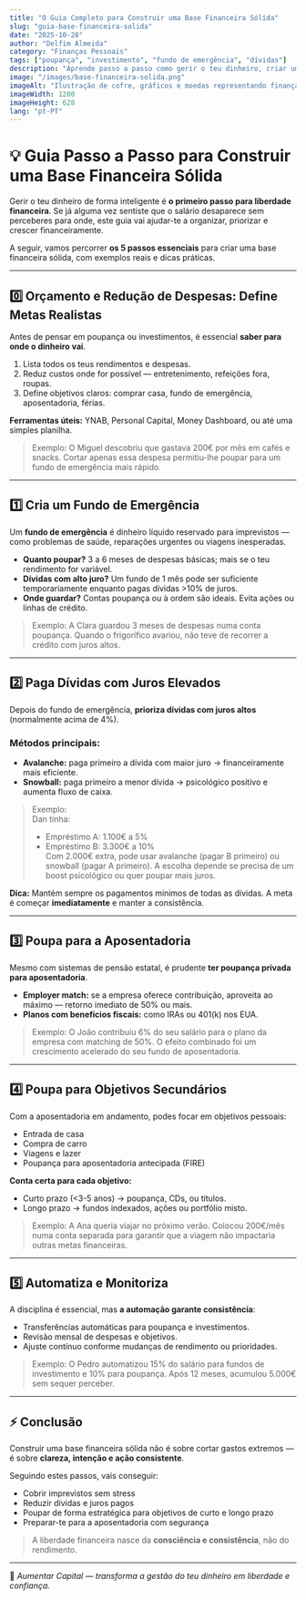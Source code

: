 ```yaml
---
title: "O Guia Completo para Construir uma Base Financeira Sólida"
slug: "guia-base-financeira-solida"
date: "2025-10-28"
author: "Delfim Almeida"
category: "Finanças Pessoais"
tags: ["poupança", "investimento", "fundo de emergência", "dívidas"]
description: "Aprende passo a passo como gerir o teu dinheiro, criar um fundo de emergência, pagar dívidas e poupar para objetivos de curto e longo prazo."
image: "/images/base-financeira-solida.png"
imageAlt: "Ilustração de cofre, gráficos e moedas representando finanças pessoais"
imageWidth: 1200
imageHeight: 628
lang: "pt-PT"
---
```


# 💡 Guia Passo a Passo para Construir uma Base Financeira Sólida

Gerir o teu dinheiro de forma inteligente é **o primeiro passo para liberdade financeira**. Se já alguma vez sentiste que o salário desaparece sem perceberes para onde, este guia vai ajudar-te a organizar, priorizar e crescer financeiramente.  

A seguir, vamos percorrer **os 5 passos essenciais** para criar uma base financeira sólida, com exemplos reais e dicas práticas.

---

## 0️⃣ Orçamento e Redução de Despesas: Define Metas Realistas

Antes de pensar em poupança ou investimentos, é essencial **saber para onde o dinheiro vai**.  

1. Lista todos os teus rendimentos e despesas.  
2. Reduz custos onde for possível — entretenimento, refeições fora, roupas.  
3. Define objetivos claros: comprar casa, fundo de emergência, aposentadoria, férias.  

**Ferramentas úteis:** YNAB, Personal Capital, Money Dashboard, ou até uma simples planilha.  

> Exemplo: O Miguel descobriu que gastava 200€ por mês em cafés e snacks. Cortar apenas essa despesa permitiu-lhe poupar para um fundo de emergência mais rápido.

---

## 1️⃣ Cria um Fundo de Emergência

Um **fundo de emergência** é dinheiro líquido reservado para imprevistos — como problemas de saúde, reparações urgentes ou viagens inesperadas.  

- **Quanto poupar?** 3 a 6 meses de despesas básicas; mais se o teu rendimento for variável.  
- **Dívidas com alto juro?** Um fundo de 1 mês pode ser suficiente temporariamente enquanto pagas dívidas >10% de juros.  
- **Onde guardar?** Contas poupança ou à ordem são ideais. Evita ações ou linhas de crédito.

> Exemplo: A Clara guardou 3 meses de despesas numa conta poupança. Quando o frigorífico avariou, não teve de recorrer a crédito com juros altos.

---

## 2️⃣ Paga Dívidas com Juros Elevados

Depois do fundo de emergência, **prioriza dívidas com juros altos** (normalmente acima de 4%).  

### Métodos principais:  
- **Avalanche:** paga primeiro a dívida com maior juro → financeiramente mais eficiente.  
- **Snowball:** paga primeiro a menor dívida → psicológico positivo e aumenta fluxo de caixa.

> Exemplo:  
> Dan tinha:  
> - Empréstimo A: 1.100€ a 5%  
> - Empréstimo B: 3.300€ a 10%  
> Com 2.000€ extra, pode usar avalanche (pagar B primeiro) ou snowball (pagar A primeiro). A escolha depende se precisa de um boost psicológico ou quer poupar mais juros.

**Dica:** Mantém sempre os pagamentos mínimos de todas as dívidas. A meta é começar **imediatamente** e manter a consistência.

---

## 3️⃣ Poupa para a Aposentadoria

Mesmo com sistemas de pensão estatal, é prudente **ter poupança privada para aposentadoria**.  

- **Employer match:** se a empresa oferece contribuição, aproveita ao máximo — retorno imediato de 50% ou mais.  
- **Planos com benefícios fiscais:** como IRAs ou 401(k) nos EUA.  

> Exemplo: O João contribuiu 6% do seu salário para o plano da empresa com matching de 50%. O efeito combinado foi um crescimento acelerado do seu fundo de aposentadoria.

---

## 4️⃣ Poupa para Objetivos Secundários

Com a aposentadoria em andamento, podes focar em objetivos pessoais:

- Entrada de casa  
- Compra de carro  
- Viagens e lazer  
- Poupança para aposentadoria antecipada (FIRE)

**Conta certa para cada objetivo:**  
- Curto prazo (<3-5 anos) → poupança, CDs, ou títulos.  
- Longo prazo → fundos indexados, ações ou portfólio misto.

> Exemplo: A Ana queria viajar no próximo verão. Colocou 200€/mês numa conta separada para garantir que a viagem não impactaria outras metas financeiras.

---

## 5️⃣ Automatiza e Monitoriza

A disciplina é essencial, mas **a automação garante consistência**:  

- Transferências automáticas para poupança e investimentos.  
- Revisão mensal de despesas e objetivos.  
- Ajuste contínuo conforme mudanças de rendimento ou prioridades.

> Exemplo: O Pedro automatizou 15% do salário para fundos de investimento e 10% para poupança. Após 12 meses, acumulou 5.000€ sem sequer perceber.

---

## ⚡ Conclusão

Construir uma base financeira sólida não é sobre cortar gastos extremos — é sobre **clareza, intenção e ação consistente**.  

Seguindo estes passos, vais conseguir:

- Cobrir imprevistos sem stress  
- Reduzir dívidas e juros pagos  
- Poupar de forma estratégica para objetivos de curto e longo prazo  
- Preparar-te para a aposentadoria com segurança  

> A liberdade financeira nasce da **consciência e consistência**, não do rendimento.

---

💬 *Aumentar Capital — transforma a gestão do teu dinheiro em liberdade e confiança.*
